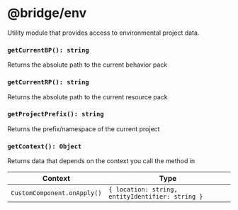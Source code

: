 # @bridge/env

Utility module that provides access to environmental project data.

### `getCurrentBP(): string`

Returns the absolute path to the current behavior pack

### `getCurrentRP(): string`

Returns the absolute path to the current resource pack

### `getProjectPrefix(): string`

Returns the prefix/namespace of the current project

### `getContext(): Object`

Returns data that depends on the context you call the method in

| Context                     | Type                                             |
| --------------------------- | ------------------------------------------------ |
| `CustomComponent.onApply()` | `{ location: string, entityIdentifier: string }` |
